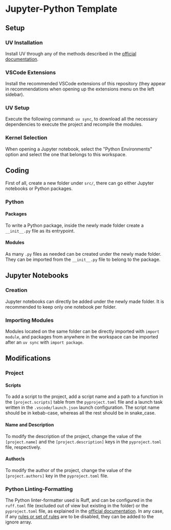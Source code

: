 # Jupyter-Python Template


## Setup


### UV Installation

Install UV through any of the methods described in the
[official documentation][UV Installation Documentation].


### VSCode Extensions

Install the recommended VSCode extensions of this repository (they appear in
recommendations when opening up the extensions menu on the left sidebar).


### UV Setup

Execute the following command: `uv sync`, to download all the necessary
dependencies to execute the project and recompile the modules.


### Kernel Selection

When opening a Jupyter notebook, select the "Python Environments" option and
select the one that belongs to this workspace.


## Coding

First of all, create a new folder under `src/`, there can go either Jupyter
notebooks or Python packages.


### Python


#### Packages

To write a Python package, inside the newly made folder create a `__init__.py`
file as its entrypoint.


#### Modules

As many `.py` files as needed can be created under the newly made folder. They
can be imported from the `__init__.py` file to belong to the package.


## Jupyter Notebooks


### Creation

Jupyter notebooks can directly be added under the newly made folder. It is
recommended to keep only one notebook per folder.


### Importing Modules

Modules located on the same folder can be directly imported with
`import module`, and packages from anywhere in the workspace can be imported
after an `uv sync` with `import package`.


## Modifications


### Project


#### Scripts

To add a script to the project, add a script name and a path to a function in
the `[project.scripts]` table from the `pyproject.toml` file and a launch task
written in the `.vscode/launch.json` launch configuration. The script name
should be in kebab-case, whereas all the rest should be in snake_case.


#### Name and Description

To modify the description of the project, change the value of the
`[project.name]` and the `[project.description]` keys in the `pyproject.toml`
file, respectively.


#### Author/s

To modify the author of the project, change the value of the `[project.authors]`
key in the `pyproject.toml` file.


### Python Linting-Formatting

The Python linter-formatter used is Ruff, and can be configured in the
`ruff.toml` file (excluded out of view but existing in the folder) or the
`pyproject.toml` file, as explained in the
[official documentation][Ruff Settings Documentation]. In any case, if any
[rules or set of rules][Ruff Rules Documentation] are to be disabled, they can
be added to the ignore array.



[Ruff Rules Documentation]: https://docs.astral.sh/ruff/rules/
[Ruff Settings Documentation]: https://docs.astral.sh/ruff/settings/
[UV Installation Documentation]: https://docs.astral.sh/uv/getting-started/installation/
